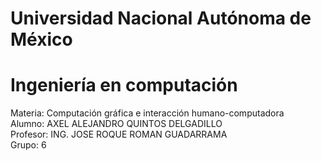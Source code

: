 # Universidad Nacional Autónoma de México
# Ingeniería en computación
Materia: Computación gráfica e interacción humano-computadora  
Alumno: AXEL ALEJANDRO QUINTOS DELGADILLO  
Profesor: ING. JOSE ROQUE ROMAN GUADARRAMA  
Grupo: 6
